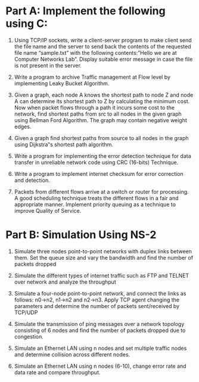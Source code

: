 # Part A: Implement the following using C:

1. Using TCP/IP sockets, write a client-server program to make client send the file name and the server to send back the contents of the requested file name “sample.txt” with the following contents:”Hello we are at Computer Networks Lab”. Display suitable error message in case the file is not present in the server.

2. Write a program to archive Traffic management at Flow level by implementing Leaky Bucket Algorithm.

3. Given a graph, each node A knows the shortest path to node Z and node A can determine its shortest path to Z by calculating the minimum cost. Now when packet flows through a path it incurs some cost to the network, find shortest paths from src to all nodes in the given graph using Bellman Ford Algorithm. The graph may contain negative weight edges.

4. Given a graph find shortest paths from source to all nodes in the graph using Dijkstra‟s shortest path algorithm.

5. Write a program for implementing the error detection technique for data transfer in unreliable network code using CRC (16-bits) Technique.

6. Write a program to implement internet checksum for error correction and detection.

7. Packets from different flows arrive at a switch or router for processing. A good scheduling technique treats the different flows in a fair and appropriate manner. Implement priority queuing as a technique to improve Quality of Service.


# Part B: Simulation Using NS-2
1. Simulate three nodes point-to-point networks with duplex links between them. Set the queue size and vary the bandwidth and find the number of packets dropped

2. Simulate the different types of internet traffic such as FTP and TELNET over network and analyze the throughput

3. Simulate a four-node point-to-point network, and connect the links as follows: n0->n2, n1->n2 and n2->n3. Apply TCP agent changing the parameters and determine the number of packets sent/received by TCP/UDP

4. Simulate the transmission of ping messages over a network topology consisting of 6 nodes and find the number of packets dropped due to congestion.

5. Simulate an Ethernet LAN using n nodes and set multiple traffic nodes and determine collision across different nodes.

6. Simulate an Ethernet LAN using n nodes (6-10), change error rate and data rate and compare throughput.
